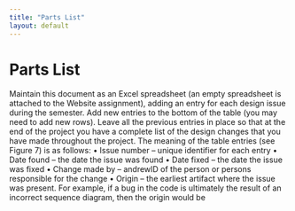 ```yaml
---
title: "Parts List"
layout: default
---
```


# Parts List #


Maintain this document as an Excel spreadsheet (an empty spreadsheet is attached to the Website assignment),
adding an entry for each design issue during the semester. Add new entries to the bottom of the table (you may
need to add new rows). Leave all the previous entries in place so that at the end of the project you have a
complete list of the design changes that you have made throughout the project.
The meaning of the table entries (see Figure 7) is as follows:
• Issue number – unique identifier for each entry
• Date found – the date the issue was found
• Date fixed – the date the issue was fixed
• Change made by – andrewID of the person or persons responsible for the change
• Origin – the earliest artifact where the issue was present. For example, if a bug in the code is ultimately the
result of an incorrect sequence diagram, then the origin would be
